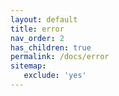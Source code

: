 ```yaml
---
layout: default
title: error
nav_order: 2
has_children: true
permalink: /docs/error
sitemap:
   exclude: 'yes'
---
```

